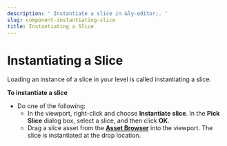 ```yaml
---
description: ' Instantiate a slice in &ly-editor;. '
slug: component-instantiating-slice
title: Instantiating a Slice
---
```

# Instantiating a Slice<a name="component-instantiating-slice"></a>

Loading an instance of a slice in your level is called instantiating a slice\.

**To instantiate a slice**
+ Do one of the following:
  + In the viewport, right\-click and choose **Instantiate slice**\. In the **Pick Slice** dialog box, select a slice, and then click **OK**\.
  + Drag a slice asset from the [**Asset Browser**](asset-browser-intro.md) into the viewport\. The slice is instantiated at the drop location\.